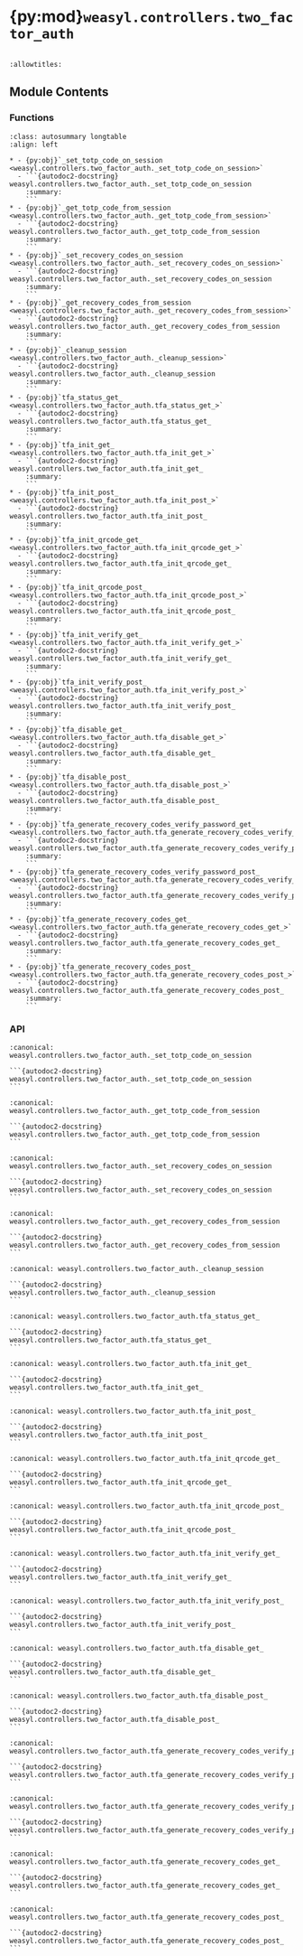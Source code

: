 # {py:mod}`weasyl.controllers.two_factor_auth`

```{py:module} weasyl.controllers.two_factor_auth
```

```{autodoc2-docstring} weasyl.controllers.two_factor_auth
:allowtitles:
```

## Module Contents

### Functions

````{list-table}
:class: autosummary longtable
:align: left

* - {py:obj}`_set_totp_code_on_session <weasyl.controllers.two_factor_auth._set_totp_code_on_session>`
  - ```{autodoc2-docstring} weasyl.controllers.two_factor_auth._set_totp_code_on_session
    :summary:
    ```
* - {py:obj}`_get_totp_code_from_session <weasyl.controllers.two_factor_auth._get_totp_code_from_session>`
  - ```{autodoc2-docstring} weasyl.controllers.two_factor_auth._get_totp_code_from_session
    :summary:
    ```
* - {py:obj}`_set_recovery_codes_on_session <weasyl.controllers.two_factor_auth._set_recovery_codes_on_session>`
  - ```{autodoc2-docstring} weasyl.controllers.two_factor_auth._set_recovery_codes_on_session
    :summary:
    ```
* - {py:obj}`_get_recovery_codes_from_session <weasyl.controllers.two_factor_auth._get_recovery_codes_from_session>`
  - ```{autodoc2-docstring} weasyl.controllers.two_factor_auth._get_recovery_codes_from_session
    :summary:
    ```
* - {py:obj}`_cleanup_session <weasyl.controllers.two_factor_auth._cleanup_session>`
  - ```{autodoc2-docstring} weasyl.controllers.two_factor_auth._cleanup_session
    :summary:
    ```
* - {py:obj}`tfa_status_get_ <weasyl.controllers.two_factor_auth.tfa_status_get_>`
  - ```{autodoc2-docstring} weasyl.controllers.two_factor_auth.tfa_status_get_
    :summary:
    ```
* - {py:obj}`tfa_init_get_ <weasyl.controllers.two_factor_auth.tfa_init_get_>`
  - ```{autodoc2-docstring} weasyl.controllers.two_factor_auth.tfa_init_get_
    :summary:
    ```
* - {py:obj}`tfa_init_post_ <weasyl.controllers.two_factor_auth.tfa_init_post_>`
  - ```{autodoc2-docstring} weasyl.controllers.two_factor_auth.tfa_init_post_
    :summary:
    ```
* - {py:obj}`tfa_init_qrcode_get_ <weasyl.controllers.two_factor_auth.tfa_init_qrcode_get_>`
  - ```{autodoc2-docstring} weasyl.controllers.two_factor_auth.tfa_init_qrcode_get_
    :summary:
    ```
* - {py:obj}`tfa_init_qrcode_post_ <weasyl.controllers.two_factor_auth.tfa_init_qrcode_post_>`
  - ```{autodoc2-docstring} weasyl.controllers.two_factor_auth.tfa_init_qrcode_post_
    :summary:
    ```
* - {py:obj}`tfa_init_verify_get_ <weasyl.controllers.two_factor_auth.tfa_init_verify_get_>`
  - ```{autodoc2-docstring} weasyl.controllers.two_factor_auth.tfa_init_verify_get_
    :summary:
    ```
* - {py:obj}`tfa_init_verify_post_ <weasyl.controllers.two_factor_auth.tfa_init_verify_post_>`
  - ```{autodoc2-docstring} weasyl.controllers.two_factor_auth.tfa_init_verify_post_
    :summary:
    ```
* - {py:obj}`tfa_disable_get_ <weasyl.controllers.two_factor_auth.tfa_disable_get_>`
  - ```{autodoc2-docstring} weasyl.controllers.two_factor_auth.tfa_disable_get_
    :summary:
    ```
* - {py:obj}`tfa_disable_post_ <weasyl.controllers.two_factor_auth.tfa_disable_post_>`
  - ```{autodoc2-docstring} weasyl.controllers.two_factor_auth.tfa_disable_post_
    :summary:
    ```
* - {py:obj}`tfa_generate_recovery_codes_verify_password_get_ <weasyl.controllers.two_factor_auth.tfa_generate_recovery_codes_verify_password_get_>`
  - ```{autodoc2-docstring} weasyl.controllers.two_factor_auth.tfa_generate_recovery_codes_verify_password_get_
    :summary:
    ```
* - {py:obj}`tfa_generate_recovery_codes_verify_password_post_ <weasyl.controllers.two_factor_auth.tfa_generate_recovery_codes_verify_password_post_>`
  - ```{autodoc2-docstring} weasyl.controllers.two_factor_auth.tfa_generate_recovery_codes_verify_password_post_
    :summary:
    ```
* - {py:obj}`tfa_generate_recovery_codes_get_ <weasyl.controllers.two_factor_auth.tfa_generate_recovery_codes_get_>`
  - ```{autodoc2-docstring} weasyl.controllers.two_factor_auth.tfa_generate_recovery_codes_get_
    :summary:
    ```
* - {py:obj}`tfa_generate_recovery_codes_post_ <weasyl.controllers.two_factor_auth.tfa_generate_recovery_codes_post_>`
  - ```{autodoc2-docstring} weasyl.controllers.two_factor_auth.tfa_generate_recovery_codes_post_
    :summary:
    ```
````

### API

````{py:function} _set_totp_code_on_session(request, totp_code)
:canonical: weasyl.controllers.two_factor_auth._set_totp_code_on_session

```{autodoc2-docstring} weasyl.controllers.two_factor_auth._set_totp_code_on_session
```
````

````{py:function} _get_totp_code_from_session(request)
:canonical: weasyl.controllers.two_factor_auth._get_totp_code_from_session

```{autodoc2-docstring} weasyl.controllers.two_factor_auth._get_totp_code_from_session
```
````

````{py:function} _set_recovery_codes_on_session(request, recovery_codes)
:canonical: weasyl.controllers.two_factor_auth._set_recovery_codes_on_session

```{autodoc2-docstring} weasyl.controllers.two_factor_auth._set_recovery_codes_on_session
```
````

````{py:function} _get_recovery_codes_from_session(request)
:canonical: weasyl.controllers.two_factor_auth._get_recovery_codes_from_session

```{autodoc2-docstring} weasyl.controllers.two_factor_auth._get_recovery_codes_from_session
```
````

````{py:function} _cleanup_session(request)
:canonical: weasyl.controllers.two_factor_auth._cleanup_session

```{autodoc2-docstring} weasyl.controllers.two_factor_auth._cleanup_session
```
````

````{py:function} tfa_status_get_(request)
:canonical: weasyl.controllers.two_factor_auth.tfa_status_get_

```{autodoc2-docstring} weasyl.controllers.two_factor_auth.tfa_status_get_
```
````

````{py:function} tfa_init_get_(request)
:canonical: weasyl.controllers.two_factor_auth.tfa_init_get_

```{autodoc2-docstring} weasyl.controllers.two_factor_auth.tfa_init_get_
```
````

````{py:function} tfa_init_post_(request)
:canonical: weasyl.controllers.two_factor_auth.tfa_init_post_

```{autodoc2-docstring} weasyl.controllers.two_factor_auth.tfa_init_post_
```
````

````{py:function} tfa_init_qrcode_get_(request)
:canonical: weasyl.controllers.two_factor_auth.tfa_init_qrcode_get_

```{autodoc2-docstring} weasyl.controllers.two_factor_auth.tfa_init_qrcode_get_
```
````

````{py:function} tfa_init_qrcode_post_(request)
:canonical: weasyl.controllers.two_factor_auth.tfa_init_qrcode_post_

```{autodoc2-docstring} weasyl.controllers.two_factor_auth.tfa_init_qrcode_post_
```
````

````{py:function} tfa_init_verify_get_(request)
:canonical: weasyl.controllers.two_factor_auth.tfa_init_verify_get_

```{autodoc2-docstring} weasyl.controllers.two_factor_auth.tfa_init_verify_get_
```
````

````{py:function} tfa_init_verify_post_(request)
:canonical: weasyl.controllers.two_factor_auth.tfa_init_verify_post_

```{autodoc2-docstring} weasyl.controllers.two_factor_auth.tfa_init_verify_post_
```
````

````{py:function} tfa_disable_get_(request)
:canonical: weasyl.controllers.two_factor_auth.tfa_disable_get_

```{autodoc2-docstring} weasyl.controllers.two_factor_auth.tfa_disable_get_
```
````

````{py:function} tfa_disable_post_(request)
:canonical: weasyl.controllers.two_factor_auth.tfa_disable_post_

```{autodoc2-docstring} weasyl.controllers.two_factor_auth.tfa_disable_post_
```
````

````{py:function} tfa_generate_recovery_codes_verify_password_get_(request)
:canonical: weasyl.controllers.two_factor_auth.tfa_generate_recovery_codes_verify_password_get_

```{autodoc2-docstring} weasyl.controllers.two_factor_auth.tfa_generate_recovery_codes_verify_password_get_
```
````

````{py:function} tfa_generate_recovery_codes_verify_password_post_(request)
:canonical: weasyl.controllers.two_factor_auth.tfa_generate_recovery_codes_verify_password_post_

```{autodoc2-docstring} weasyl.controllers.two_factor_auth.tfa_generate_recovery_codes_verify_password_post_
```
````

````{py:function} tfa_generate_recovery_codes_get_(request)
:canonical: weasyl.controllers.two_factor_auth.tfa_generate_recovery_codes_get_

```{autodoc2-docstring} weasyl.controllers.two_factor_auth.tfa_generate_recovery_codes_get_
```
````

````{py:function} tfa_generate_recovery_codes_post_(request)
:canonical: weasyl.controllers.two_factor_auth.tfa_generate_recovery_codes_post_

```{autodoc2-docstring} weasyl.controllers.two_factor_auth.tfa_generate_recovery_codes_post_
```
````
